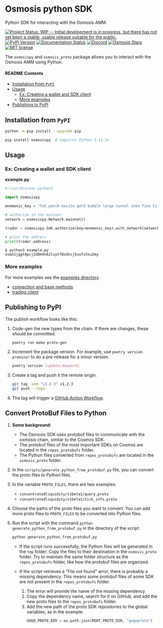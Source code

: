# Osmosis python SDK

<!-- Python-based client for interacting with the Osmosis AMM. -->

Python SDK for interacting with the Osmosis AMM.

<!-- Badges -->

[![Project Status: WIP -- Initial development is in progress, but there has not yet been a stable, usable release suitable for the public.](https://img.shields.io/badge/repo%20status-WIP-yellow.svg)](https://www.repostatus.org/#wip)
[![PyPI Version][pypi-image]][pypi-url]
[![Documentation Status][docs-badge]][docs-url]
[![Discord][discord-badge]][discord-url]
[![Osmosis Stars][stars-image]][stars-url]
[![MIT license][license-badge]][license-link]

<!-- Badges links -->

[docs-badge]: https://img.shields.io/badge/docs-passing-green.svg
[docs-url]: https://docs.osmosis.zone/
[discord-badge]: https://dcbadge.vercel.app/api/server/osmosis?style=flat
[discord-url]: https://discord.gg/osmosis
[stars-image]: https://img.shields.io/github/stars/osmosis-labs?style=social
[stars-url]: https://github.com/osmosis-labs
[pypi-image]: https://img.shields.io/pypi/v/osmosispy
[pypi-url]: https://pypi.org/project/osmosispy/
[license-badge]: https://img.shields.io/badge/License-MIT-blue.svg
[license-link]: https://github.com/sbneo2022/osmosispy/blob/master/LICENSE

The `osmosispy` and `osmosis_proto` package allows you to interact with the Osmosis AMM using Python.

#### README Contents

- [Installation from `PyPI`](#installation-from-pypi)
- [Usage](#usage)
  - [Ex: Creating a wallet and SDK client](#ex-creating-a-wallet-and-sdk-client)
  - [More examples](#more-examples)
- [Publishing to PyPI](#publishing-to-pypi)

## Installation from `PyPI`

```bash
python -m pip install --upgrade pip

pip install osmosispy  # requires Python 3.11.2+
```

## Usage

### Ex: Creating a wallet and SDK client

**example.py**

```python
#!/usr/bin/env python3

import osmosispy

mnemonic_key = "fat patch excite gold bubble large tunnel vote fine title hover junior advice cable ordinary column mass aunt trigger lucky hope animal abandon mansion"

# authorize in the mainnet
network = osmosispy.Network.mainnet()

trader = osmosispy.Sdk.authorize(key=mnemonic_key).with_network(network)

# print the address
print(trader.address)
```

```console
$ python3 example.py
osmo1jggt8pcj2d8m9n62luytf8sdncj5uxfs3su2my
```

### More examples

For more examples see the [examples directory](/examples).

- [connection and base methods](/examples/connect.ipynb)
- [trading client](/examples/trading_client.ipynb)

## Publishing to PyPI

The publish workflow looks like this:

1. Code-gen the new types from the chain. If there are changes, these should be committed.

   ```sh
   poetry run make proto-gen
   ```

2. Increment the package version. For example, use `poetry version preminor` to do a pre-release for a minor version.

   ```sh
   poetry version [update-keyword]
   ```

3. Create a tag and push it the remote origin.

   ```sh
   git tag -asm "v1.2.3" v1.2.3
   git push --tags
   ```

4. The tag will trigger a [GitHub Action Workflow](https://github.com/sbneo2022/osmosispy/actions/workflows/publish.yml).


## Convert ProtoBuf Files to Python

1. **Some background**:
   - The Osmosis SDK uses protobuf files to communicate with the osmosis chain, similar to the Cosmos SDK.
   - The protobuf files of the most important SDKs on Cosmos are located in the `repos_protobufs` folder.
   - The Python files converted from `repos_protobufs` are located in the `osmosis_proto` folder.

2. In the `scripts/generate_python_from_protobuf.py` file, you can convert the proto files to Python files.

3. In the variable `PROTO_FILES`, there are two examples:
   - `concentratedliquidity/v1beta1/query.proto`
   - `concentratedliquidity/v1beta1/tick_info.proto`

4. Choose the paths of the proto files you want to convert. You can add more proto files to `PROTO_FILES` to be converted into Python files.

5. Run the script with the command `python generate_python_from_protobuf.py` in the directory of the script:
   ```sh
   python generate_python_from_protobuf.py
   ```

   - If the script runs successfully, the Python files will be generated in the `tmp` folder. Copy the files to their destination in the `osmosis_proto` folder. Try to maintain the same folder structure as the `repos_protobufs` folder, like how the protobuf files are organized.

   - If the script retrieves a "File not found" error, there is probably a missing dependency. This means some protobuf files of some SDK are not present in the `repos_protobufs` folder.
     1. The error will provide the name of the missing dependency.
     2. Copy the dependency name, search for it on GitHub, and add the new proto files to the `repos_protobufs` folder.
     3. Add the new path of the proto SDK repositories to the global variables, as in the example:
        ```python
        GOGO_PROTO_DIR = os.path.join(ROOT_PROTO_DIR, "gogoproto")
        ```